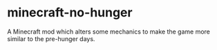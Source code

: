 # minecraft-no-hunger

A Minecraft mod which alters some mechanics to make the game more similar to the pre-hunger days.
